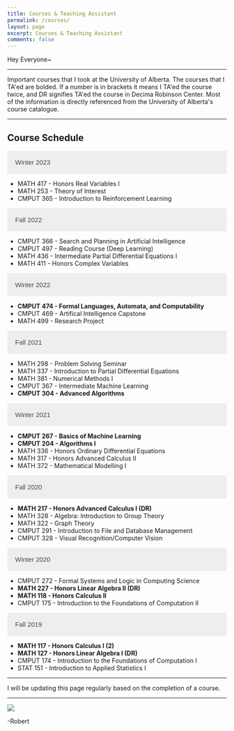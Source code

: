 ```yaml
---
title: Courses & Teaching Assistant
permalink: /courses/
layout: page
excerpt: Courses & Teaching Assistant
comments: false
---
```

Hey Everyone~  
<hr>
Important courses that I took at the University of Alberta. The courses that I TA'ed are bolded. If a number is in brackets it means I TA'ed the course twice, and DR signifies TA'ed the course in Decima Robinson Center. Most of the information is directly referenced from the University of Alberta's course catalogue.
<hr>

<html>
<head>
<style>
.collapsible {
  background-color: #eee;
  color: #444;
  cursor: pointer;
  padding: 18px;
  width: 100%;
  border: none;
  text-align: left;
  outline: none;
  font-size: 15px;
  transition: background-color 0.3s;
}

.active, .collapsible:hover {
  background-color: #ccc;
}

.content {
  padding: 0 18px;
  display: none;
  overflow: hidden;
  background-color: #f9f9f9;
}
</style>
</head>
<body>

<h2>Course Schedule</h2>

<button class="collapsible">Winter 2023</button>
<div class="collapsibleContent">
  <ul>
    <li>MATH 417 - Honors Real Variables I</li>
    <li>MATH 253 - Theory of Interest</li>
    <li>CMPUT 365 - Introduction to Reinforcement Learning</li>
  </ul>
</div>

<button class="collapsible">Fall 2022</button>
<div class="collapsibleContent">
  <ul>
    <li>CMPUT 366 - Search and Planning in Artificial Intelligence</li>
    <li>CMPUT 497 - Reading Course (Deep Learning)</li>
    <li>MATH 436 - Intermediate Partial Differential Equations I</li>
    <li>MATH 411 - Honors Complex Variables</li>
  </ul>
</div>

<button class="collapsible">Winter 2022</button>
<div class="collapsibleContent">
  <ul>
    <li><strong>CMPUT 474 - Formal Languages, Automata, and Computability</strong></li>
    <li>CMPUT 469 - Artifical Intelligence Capstone</li>
    <li>MATH 499 - Research Project</li>
  </ul>
</div>

<button class="collapsible">Fall 2021</button>
<div class="collapsibleContent">
  <ul>
    <li>MATH 298 - Problem Solving Seminar</li>
    <li>MATH 337 - Introduction to Partial Differential Equations</li>
    <li>MATH 381 - Numerical Methods I</li>
    <li>CMPUT 367 - Intermediate Machine Learning</li>
    <li><strong>CMPUT 304 - Advanced Algorithms</strong></li>
  </ul>
</div>

<button class="collapsible">Winter 2021</button>
<div class="collapsibleContent">
  <ul>
    <li><strong>CMPUT 267 - Basics of Machine Learning</strong></li>
    <li><strong>CMPUT 204 - Algorithms I</strong></li>
    <li>MATH 336 - Honors Ordinary Differential Equations</li>
    <li>MATH 317 - Honors Advanced Calculus II</li>
    <li>MATH 372 - Mathematical Modelling I</li>
  </ul>
</div>

<button class="collapsible">Fall 2020</button>
<div class="collapsibleContent">
  <ul>
    <li><strong>MATH 217 - Honors Advanced Calculus I (DR)</strong></li>
    <li>MATH 328 - Algebra: Introduction to Group Theory</li>
    <li>MATH 322 - Graph Theory</li>
    <li>CMPUT 291 - Introduction to File and Database Management</li>
    <li>CMPUT 328 - Visual Recognition/Computer Vision</li>
  </ul>
</div>

<button class="collapsible">Winter 2020</button>
<div class="collapsibleContent">
  <ul>
    <li>CMPUT 272 - Formal Systems and Logic in Computing Science</li>
    <li><strong>MATH 227 - Honors Linear Algebra II (DR)</strong></li>
    <li><strong>MATH 118 - Honors Calculus II</strong></li>
    <li>CMPUT 175 - Introduction to the Foundations of Computation II</li>
  </ul>
</div>

<button class="collapsible">Fall 2019</button>
<div class="collapsibleContent">
  <ul>
    <li><strong>MATH 117 - Honors Calculus I (2)</strong></li>
    <li><strong>MATH 127 - Honors Linear Algebra I (DR)</strong></li>
    <li>CMPUT 174 - Introduction to the Foundations of Computation I</li>
    <li>STAT 151 - Introduction to Applied Statistics I</li>
  </ul>
</div>

<script>
var collapsibles = document.getElementsByClassName("collapsible");
var i;

for (i = 0; i < collapsibles.length; i++) {
  collapsibles[i].addEventListener("click", function() {
    this.classList.toggle("active");
    var content = this.nextElementSibling;
    if (content.style.maxHeight){
      content.style.maxHeight = null;
    } else {
      content.style.maxHeight = content.scrollHeight + "px";
    } 
  });
}
</script>

</body>
</html>

<hr>
I will be updating this page regularly based on the completion of a course.
<hr>

<img src = "https://www.ualberta.ca/folio/media-library/2020/05/200514-ualberta-fall2020-classes-banner.jpg">

-Robert
